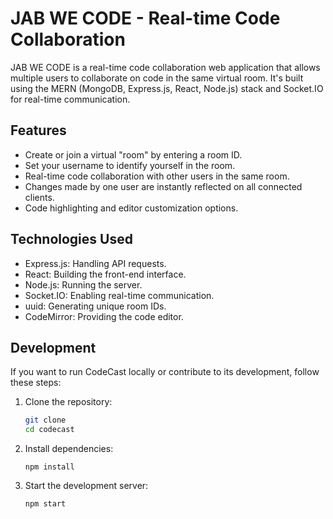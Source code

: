 # JAB WE CODE - Real-time Code Collaboration

JAB WE CODE is a real-time code collaboration web application that allows multiple users to collaborate on code in the same virtual room. It's built using the MERN (MongoDB, Express.js, React, Node.js) stack and Socket.IO for real-time communication.



## Features

- Create or join a virtual "room" by entering a room ID.
- Set your username to identify yourself in the room.
- Real-time code collaboration with other users in the same room.
- Changes made by one user are instantly reflected on all connected clients.
- Code highlighting and editor customization options.

## Technologies Used

- Express.js: Handling API requests.
- React: Building the front-end interface.
- Node.js: Running the server.
- Socket.IO: Enabling real-time communication.
- uuid: Generating unique room IDs.
- CodeMirror: Providing the code editor.


## Development

If you want to run CodeCast locally or contribute to its development, follow these steps:

1. Clone the repository:

   ```bash
   git clone 
   cd codecast
   ```
2. Install dependencies:
   ```
   npm install
   ```
3. Start the development server:
   ```
   npm start
   ```
